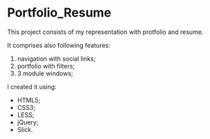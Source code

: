 # Portfolio_Resume

This project consists of my representation with protfolio and resume.

It comprises also following features:
1) navigation with social links;
2) portfolio with filters;
3) 3 module windows;

I created it using:
- HTML5;
- CSS3;
- LESS;
- jQuery;
- Slick.
